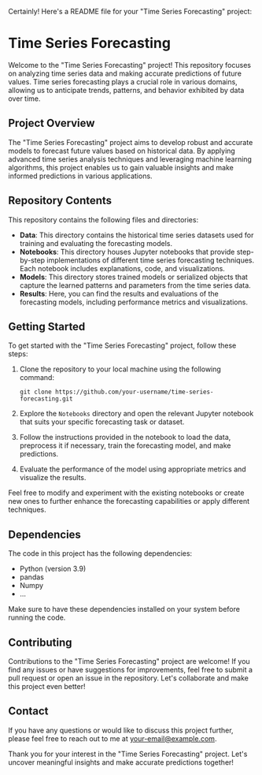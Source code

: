 Certainly! Here's a README file for your "Time Series Forecasting" project:

# Time Series Forecasting

Welcome to the "Time Series Forecasting" project! This repository focuses on analyzing time series data and making accurate predictions of future values. Time series forecasting plays a crucial role in various domains, allowing us to anticipate trends, patterns, and behavior exhibited by data over time. 

## Project Overview

The "Time Series Forecasting" project aims to develop robust and accurate models to forecast future values based on historical data. By applying advanced time series analysis techniques and leveraging machine learning algorithms, this project enables us to gain valuable insights and make informed predictions in various applications.

## Repository Contents

This repository contains the following files and directories:

- **Data**: This directory contains the historical time series datasets used for training and evaluating the forecasting models. 
- **Notebooks**: This directory houses Jupyter notebooks that provide step-by-step implementations of different time series forecasting techniques. Each notebook includes explanations, code, and visualizations.
- **Models**: This directory stores trained models or serialized objects that capture the learned patterns and parameters from the time series data.
- **Results**: Here, you can find the results and evaluations of the forecasting models, including performance metrics and visualizations.

## Getting Started

To get started with the "Time Series Forecasting" project, follow these steps:

1. Clone the repository to your local machine using the following command:
   ```
   git clone https://github.com/your-username/time-series-forecasting.git
   ```

2. Explore the `Notebooks` directory and open the relevant Jupyter notebook that suits your specific forecasting task or dataset.

3. Follow the instructions provided in the notebook to load the data, preprocess it if necessary, train the forecasting model, and make predictions.

4. Evaluate the performance of the model using appropriate metrics and visualize the results.

Feel free to modify and experiment with the existing notebooks or create new ones to further enhance the forecasting capabilities or apply different techniques.

## Dependencies

The code in this project has the following dependencies:
- Python (version 3.9)
- pandas
- Numpy
- ...

Make sure to have these dependencies installed on your system before running the code.

## Contributing

Contributions to the "Time Series Forecasting" project are welcome! If you find any issues or have suggestions for improvements, feel free to submit a pull request or open an issue in the repository. Let's collaborate and make this project even better!

## Contact

If you have any questions or would like to discuss this project further, please feel free to reach out to me at [your-email@example.com](mailto:your-email@example.com).

Thank you for your interest in the "Time Series Forecasting" project. Let's uncover meaningful insights and make accurate predictions together!
